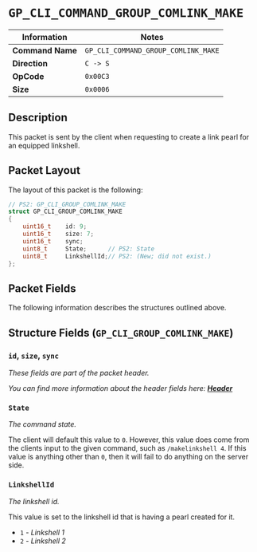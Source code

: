 # `GP_CLI_COMMAND_GROUP_COMLINK_MAKE`

| Information               | Notes |
|---                        |---    |
| **Command Name**          | `GP_CLI_COMMAND_GROUP_COMLINK_MAKE` |
| **Direction**             | `C -> S` |
| **OpCode**                | `0x00C3` |
| **Size**                  | `0x0006` |

## Description

This packet is sent by the client when requesting to create a link pearl for an equipped linkshell.

## Packet Layout

The layout of this packet is the following:

```cpp
// PS2: GP_CLI_GROUP_COMLINK_MAKE
struct GP_CLI_GROUP_COMLINK_MAKE
{
    uint16_t    id: 9;
    uint16_t    size: 7;
    uint16_t    sync;
    uint8_t     State;      // PS2: State
    uint8_t     LinkshellId;// PS2: (New; did not exist.)
};
```

## Packet Fields

The following information describes the structures outlined above.

## Structure Fields (`GP_CLI_GROUP_COMLINK_MAKE`)

### `id`, `size`, `sync`

_These fields are part of the packet header._

_You can find more information about the header fields here: [**Header**](/world/HEADER.md)_

### `State`

_The command state._

The client will default this value to `0`. However, this value does come from the clients input to the given command, such as `/makelinkshell 4`. If this value is anything other than `0`, then it will fail to do anything on the server side.

### `LinkshellId`

_The linkshell id._

This value is set to the linkshell id that is having a pearl created for it.

  - `1` - _Linkshell 1_
  - `2` - _Linkshell 2_
